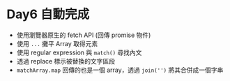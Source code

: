 # Day6 自動完成

* 使用瀏覽器原生的 fetch API (回傳 promise 物件)
* 使用 ```...``` 攤平 Array 取得元素
* 使用 regular expression 與 ```match()``` 尋找內文 
* 透過 replace 標示被替換的文字區段
* ```matchArray.map``` 回傳的也是一個 array，透過 ```join('')``` 將其合併成一個字串